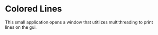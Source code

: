 # Colored Lines
 
This small application opens a window that utitlizes multithreading to print lines on the gui.
